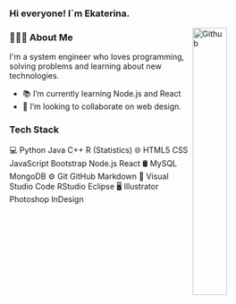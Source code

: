 ### Hi everyone! I´m Ekaterina.

<img width="35%" align="right" alt="Github" src="https://miro.medium.com/max/724/1*zVnWJtyGOX_kUIDm6ccCfQ.gif" />

### 👨🏻‍💻  About Me

I'm a system engineer who loves programming, solving problems and learning about new technologies.

- 📚 I’m currently learning Node.js and React
- 👯 I’m looking to collaborate on web design.

### Tech Stack

💻   Python Java C++ R (Statistics)
🌐   HTML5 CSS JavaScript Bootstrap Node.js React
🛢   MySQL MongoDB
⚙️   Git GitHub Markdown
🔧   Visual Studio Code RStudio Eclipse
🖥   Illustrator Photoshop InDesign
